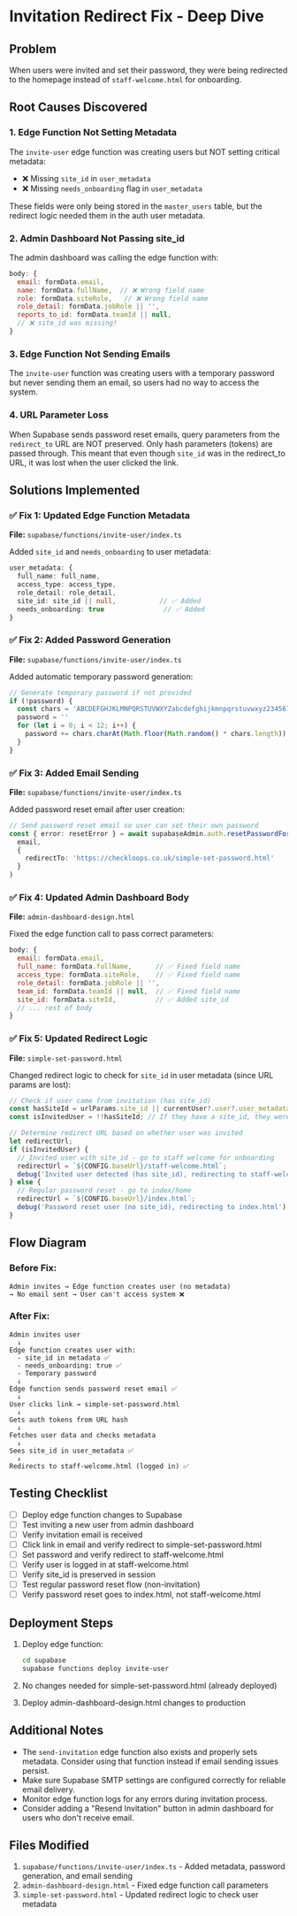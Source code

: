 # Invitation Redirect Fix - Deep Dive

## Problem
When users were invited and set their password, they were being redirected to the homepage instead of `staff-welcome.html` for onboarding.

## Root Causes Discovered

### 1. **Edge Function Not Setting Metadata**
The `invite-user` edge function was creating users but NOT setting critical metadata:
- ❌ Missing `site_id` in `user_metadata`
- ❌ Missing `needs_onboarding` flag in `user_metadata`

These fields were only being stored in the `master_users` table, but the redirect logic needed them in the auth user metadata.

### 2. **Admin Dashboard Not Passing site_id**
The admin dashboard was calling the edge function with:
```javascript
body: {
  email: formData.email,
  name: formData.fullName,  // ❌ Wrong field name
  role: formData.siteRole,   // ❌ Wrong field name
  role_detail: formData.jobRole || '',
  reports_to_id: formData.teamId || null,
  // ❌ site_id was missing!
}
```

### 3. **Edge Function Not Sending Emails**
The `invite-user` function was creating users with a temporary password but never sending them an email, so users had no way to access the system.

### 4. **URL Parameter Loss**
When Supabase sends password reset emails, query parameters from the `redirect_to` URL are NOT preserved. Only hash parameters (tokens) are passed through. This meant that even though `site_id` was in the redirect_to URL, it was lost when the user clicked the link.

## Solutions Implemented

### ✅ Fix 1: Updated Edge Function Metadata
**File:** `supabase/functions/invite-user/index.ts`

Added `site_id` and `needs_onboarding` to user metadata:
```typescript
user_metadata: {
  full_name: full_name,
  access_type: access_type,
  role_detail: role_detail,
  site_id: site_id || null,           // ✅ Added
  needs_onboarding: true               // ✅ Added
}
```

### ✅ Fix 2: Added Password Generation
**File:** `supabase/functions/invite-user/index.ts`

Added automatic temporary password generation:
```typescript
// Generate temporary password if not provided
if (!password) {
  const chars = 'ABCDEFGHJKLMNPQRSTUVWXYZabcdefghijkmnpqrstuvwxyz23456789!@#$%'
  password = ''
  for (let i = 0; i < 12; i++) {
    password += chars.charAt(Math.floor(Math.random() * chars.length))
  }
}
```

### ✅ Fix 3: Added Email Sending
**File:** `supabase/functions/invite-user/index.ts`

Added password reset email after user creation:
```typescript
// Send password reset email so user can set their own password
const { error: resetError } = await supabaseAdmin.auth.resetPasswordForEmail(
  email,
  {
    redirectTo: 'https://checkloops.co.uk/simple-set-password.html'
  }
)
```

### ✅ Fix 4: Updated Admin Dashboard Body
**File:** `admin-dashboard-design.html`

Fixed the edge function call to pass correct parameters:
```javascript
body: {
  email: formData.email,
  full_name: formData.fullName,      // ✅ Fixed field name
  access_type: formData.siteRole,    // ✅ Fixed field name
  role_detail: formData.jobRole || '',
  team_id: formData.teamId || null,  // ✅ Fixed field name
  site_id: formData.siteId,          // ✅ Added site_id
  // ... rest of body
}
```

### ✅ Fix 5: Updated Redirect Logic
**File:** `simple-set-password.html`

Changed redirect logic to check for `site_id` in user metadata (since URL params are lost):
```javascript
// Check if user came from invitation (has site_id)
const hasSiteId = urlParams.site_id || currentUser?.user?.user_metadata?.site_id;
const isInvitedUser = !!hasSiteId; // If they have a site_id, they were invited

// Determine redirect URL based on whether user was invited
let redirectUrl;
if (isInvitedUser) {
  // Invited user with site_id - go to staff welcome for onboarding
  redirectUrl = `${CONFIG.baseUrl}/staff-welcome.html`;
  debug('Invited user detected (has site_id), redirecting to staff-welcome.html');
} else {
  // Regular password reset - go to index/home
  redirectUrl = `${CONFIG.baseUrl}/index.html`;
  debug('Password reset user (no site_id), redirecting to index.html');
}
```

## Flow Diagram

### Before Fix:
```
Admin invites → Edge function creates user (no metadata) 
→ No email sent → User can't access system ❌
```

### After Fix:
```
Admin invites user
  ↓
Edge function creates user with:
  - site_id in metadata ✅
  - needs_onboarding: true ✅
  - Temporary password
  ↓
Edge function sends password reset email ✅
  ↓
User clicks link → simple-set-password.html
  ↓
Gets auth tokens from URL hash
  ↓
Fetches user data and checks metadata
  ↓
Sees site_id in user_metadata ✅
  ↓
Redirects to staff-welcome.html (logged in) ✅
```

## Testing Checklist

- [ ] Deploy edge function changes to Supabase
- [ ] Test inviting a new user from admin dashboard
- [ ] Verify invitation email is received
- [ ] Click link in email and verify redirect to simple-set-password.html
- [ ] Set password and verify redirect to staff-welcome.html
- [ ] Verify user is logged in at staff-welcome.html
- [ ] Verify site_id is preserved in session
- [ ] Test regular password reset flow (non-invitation)
- [ ] Verify password reset goes to index.html, not staff-welcome.html

## Deployment Steps

1. Deploy edge function:
   ```bash
   cd supabase
   supabase functions deploy invite-user
   ```

2. No changes needed for simple-set-password.html (already deployed)

3. Deploy admin-dashboard-design.html changes to production

## Additional Notes

- The `send-invitation` edge function also exists and properly sets metadata. Consider using that function instead if email sending issues persist.
- Make sure Supabase SMTP settings are configured correctly for reliable email delivery.
- Monitor edge function logs for any errors during invitation process.
- Consider adding a "Resend Invitation" button in admin dashboard for users who don't receive email.

## Files Modified

1. `supabase/functions/invite-user/index.ts` - Added metadata, password generation, and email sending
2. `admin-dashboard-design.html` - Fixed edge function call parameters
3. `simple-set-password.html` - Updated redirect logic to check user metadata
